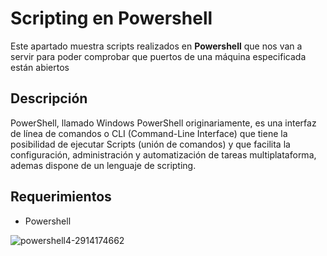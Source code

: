 # Scripting en Powershell
Este apartado muestra scripts realizados en **Powershell** que nos van a servir para poder
comprobar que puertos de una máquina especificada están abiertos
## Descripción
PowerShell, llamado Windows PowerShell originariamente, es una interfaz de línea de comandos o CLI (Command-Line Interface) que tiene la posibilidad de ejecutar Scripts (unión de comandos) y que facilita la configuración, administración y automatización de tareas multiplataforma, ademas dispone de un lenguaje de scripting.
## Requerimientos
- Powershell

![powershell4-2914174662](https://user-images.githubusercontent.com/111472552/203875852-10d1d7d4-b9d4-4eeb-ac04-81951c4187ac.png)
